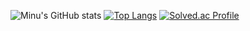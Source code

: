 ![Minu's GitHub stats](https://github-readme-stats.vercel.app/api?username=minu-j&show_icons=true&bg_color=00000000)
[![Top Langs](https://github-readme-stats.vercel.app/api/top-langs/?username=minu-j&layout=compact)](https://github.com/minu-j/github-readme-stats)
[![Solved.ac Profile](http://mazassumnida.wtf/api/v2/generate_badge?boj=minu_j)](https://solved.ac/minu_j/)

